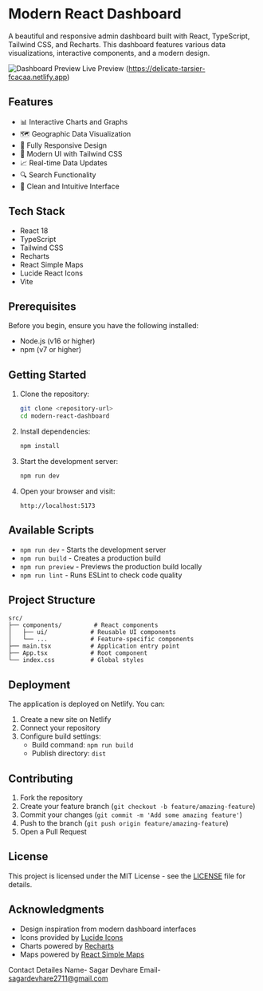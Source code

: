 # Modern React Dashboard

A beautiful and responsive admin dashboard built with React, TypeScript, Tailwind CSS, and Recharts. This dashboard features various data visualizations, interactive components, and a modern design.

![Dashboard Preview](https://images.unsplash.com/photo-1551288049-bebda4e38f71?auto=format&fit=crop&q=80&w=2000)
Live Preview (https://delicate-tarsier-fcacaa.netlify.app)
## Features

- 📊 Interactive Charts and Graphs
- 🗺️ Geographic Data Visualization
- 📱 Fully Responsive Design
- 🎨 Modern UI with Tailwind CSS
- 📈 Real-time Data Updates
- 🔍 Search Functionality
- 🌙 Clean and Intuitive Interface

## Tech Stack

- React 18
- TypeScript
- Tailwind CSS
- Recharts
- React Simple Maps
- Lucide React Icons
- Vite

## Prerequisites

Before you begin, ensure you have the following installed:
- Node.js (v16 or higher)
- npm (v7 or higher)

## Getting Started

1. Clone the repository:
   ```bash
   git clone <repository-url>
   cd modern-react-dashboard
   ```

2. Install dependencies:
   ```bash
   npm install
   ```

3. Start the development server:
   ```bash
   npm run dev
   ```

4. Open your browser and visit:
   ```
   http://localhost:5173
   ```

## Available Scripts

- `npm run dev` - Starts the development server
- `npm run build` - Creates a production build
- `npm run preview` - Previews the production build locally
- `npm run lint` - Runs ESLint to check code quality

## Project Structure

```
src/
├── components/         # React components
│   ├── ui/            # Reusable UI components
│   └── ...            # Feature-specific components
├── main.tsx           # Application entry point
├── App.tsx            # Root component
└── index.css          # Global styles
```

## Deployment

The application is deployed on Netlify. You can:

1. Create a new site on Netlify
2. Connect your repository
3. Configure build settings:
   - Build command: `npm run build`
   - Publish directory: `dist`

## Contributing

1. Fork the repository
2. Create your feature branch (`git checkout -b feature/amazing-feature`)
3. Commit your changes (`git commit -m 'Add some amazing feature'`)
4. Push to the branch (`git push origin feature/amazing-feature`)
5. Open a Pull Request

## License

This project is licensed under the MIT License - see the [LICENSE](LICENSE) file for details.

## Acknowledgments

- Design inspiration from modern dashboard interfaces
- Icons provided by [Lucide Icons](https://lucide.dev)
- Charts powered by [Recharts](https://recharts.org)
- Maps powered by [React Simple Maps](https://www.react-simple-maps.io)

Contact Detailes
Name- Sagar Devhare
Email- sagardevhare2711@gmail.com

